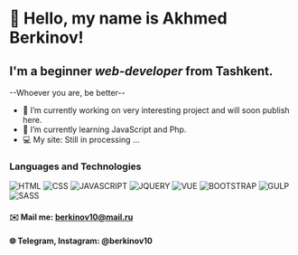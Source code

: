 # 👋 Hello, my name is **Akhmed Berkinov**!
## I'm a beginner *web-developer*  from Tashkent.
--Whoever you are, be better--
- 🔭 I’m currently working on very interesting project and will soon publish here.
- 🌱 I’m currently learning JavaScript and Php.
- 💻 My site: Still in processing ...
### Languages and Technologies
![HTML](https://img.shields.io/badge/-HTML-090909?style=for-the-badge&logo=html5)
![CSS](https://img.shields.io/badge/-CSS-090909?style=for-the-badge&logo=css3)
![JAVASCRIPT](https://img.shields.io/badge/-JAVASCRIPT-090909?style=for-the-badge&logo=javascript)
![JQUERY](https://img.shields.io/badge/-JQUERY-090909?style=for-the-badge&logo=jquery)
![VUE](https://img.shields.io/badge/-VUE-090909?style=for-the-badge&logo=vue.js)
![BOOTSTRAP](https://img.shields.io/badge/-BOOTSTRAP-090909?style=for-the-badge&logo=bootstrap)
![GULP](https://img.shields.io/badge/-GULP-090909?style=for-the-badge&logo=gulp)
![SASS](https://img.shields.io/badge/-SASS-090909?style=for-the-badge&logo=sass)
#### ✉️ Mail me: berkinov10@mail.ru
#### 🌐 Telegram, Instagram: @berkinov10
